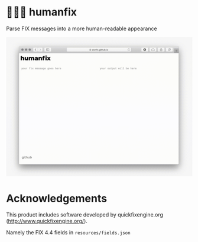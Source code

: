 # 👨🏻‍🌾 humanfix
Parse FIX messages into a more human-readable appearance

![](resources/demo.gif)

# Acknowledgements
This product includes software developed by quickfixengine.org (http://www.quickfixengine.org/).

Namely the FIX 4.4 fields in `resources/fields.json`
